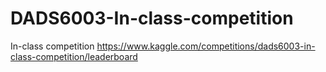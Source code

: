 # DADS6003-In-class-competition
In-class competition
https://www.kaggle.com/competitions/dads6003-in-class-competition/leaderboard
